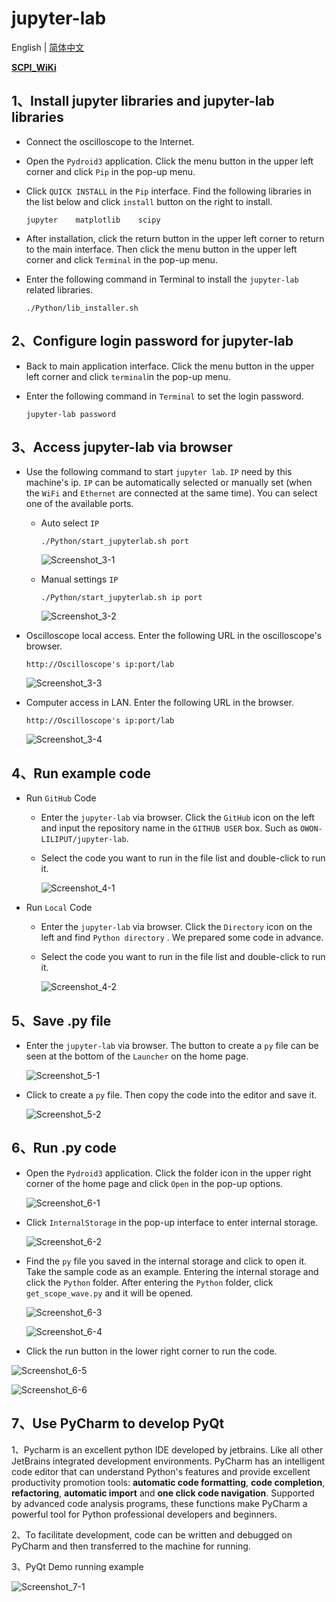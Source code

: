 # jupyter-lab

English | [简体中文](README_zh.md)

[**SCPI_WiKi**](https://github.com/OWON-LILIPUT/jupyter-lab/wiki/SCPI)

## 1、Install jupyter libraries and jupyter-lab libraries

- Connect the oscilloscope to the Internet.

- Open the `Pydroid3` application. Click the menu button in the upper left corner and click `Pip` in the pop-up menu.

- Click `QUICK INSTALL` in the `Pip` interface. Find the following libraries in the list below and click `install`  button on the right to install.

  ```
  jupyter    matplotlib    scipy
  ```

- After installation, click the return button in the upper left corner to return to the main interface. Then click the menu button in the upper left corner and click `Terminal` in the pop-up menu.

- Enter the following command in Terminal to install the `jupyter-lab` related libraries.

  ```
  ./Python/lib_installer.sh
  ```



## 2、Configure login password for  jupyter-lab

- Back to main application interface. Click the menu button in the upper left corner and click `terminal`in the pop-up menu.

- Enter the following command in `Terminal` to set the login password.

  ```
  jupyter-lab password
  ```

  

## 3、Access jupyter-lab via browser

- Use the following command to start `jupyter lab`. `IP` need by this machine's ip. `IP` can be automatically selected or manually set (when the `WiFi` and `Ethernet` are connected at the same time). You can select one of the available ports.

  - Auto select `IP`

    ```
    ./Python/start_jupyterlab.sh port
    ```

    ![Screenshot_3-1](./resources/Screenshot_3-1.png)

  - Manual settings `IP`

    ```
    ./Python/start_jupyterlab.sh ip port
    ```

    ![Screenshot_3-2](./resources/Screenshot_3-2.png)

- Oscilloscope local access. Enter the following URL in the oscilloscope's browser.

  ```
  http://Oscilloscope's ip:port/lab
  ```

  ![Screenshot_3-3](./resources/Screenshot_3-3.png)

- Computer access in LAN. Enter the following URL in the browser.

  ```
  http://Oscilloscope's ip:port/lab
  ```

  ![Screenshot_3-4](./resources/Screenshot_3-4.png)



## 4、Run example code

- Run `GitHub` Code
  - Enter the `jupyter-lab` via browser. Click the `GitHub` icon on the left and input the repository name in the `GITHUB USER` box. Such as `OWON-LILIPUT/jupyter-lab`.
  
  - Select the code you want to run in the file list and double-click to run it.
  
    ![Screenshot_4-1](./resources/Screenshot_4-1.png)


- Run `Local` Code
  - Enter the `jupyter-lab` via browser.   Click the `Directory` icon on the left and find `Python directory` . We prepared some code in advance.
  
  - Select the code you want to run in the file list and double-click to run it.
  
    ![Screenshot_4-2](./resources/Screenshot_4-2.png)



## 5、Save .py file

- Enter the `jupyter-lab` via browser. The button to create a `py` file can be seen at the bottom of the `Launcher` on the home page.

  ![Screenshot_5-1](./resources/Screenshot_5-1.png)

- Click to create a `py` file. Then copy the code into the editor and save it.

  ![Screenshot_5-2](./resources/Screenshot_5-2.png)



## 6、Run .py code

- Open the `Pydroid3` application. Click the folder icon in the upper right corner of the home page and click `Open` in the pop-up options.

  ![Screenshot_6-1](./resources/Screenshot_6-1.png)

- Click `InternalStorage` in the pop-up interface to enter internal storage.

  ![Screenshot_6-2](./resources/Screenshot_6-2.png)

- Find the `py` file you saved in the internal storage and click to open it. Take the sample code as an example. Entering the internal storage and click the `Python` folder. After entering the `Python` folder, click `get_scope_wave.py` and it will be opened.

  ![Screenshot_6-3](./resources/Screenshot_6-3.png)

  ![Screenshot_6-4](./resources/Screenshot_6-4.png)

- Click the run button in the lower right corner to run the code.

![Screenshot_6-5](./resources/Screenshot_6-5.png)

![Screenshot_6-6](./resources/Screenshot_6-6.png)



## 7、Use PyCharm to develop PyQt

1、Pycharm is an excellent python IDE developed by jetbrains. Like all other JetBrains integrated development environments. PyCharm has an intelligent code editor that can understand Python's features and provide excellent productivity promotion tools: **automatic code formatting**, **code completion**, **refactoring**, **automatic import** and **one click code navigation**. Supported by advanced code analysis programs, these functions make PyCharm a powerful tool for Python professional developers and beginners.

2、To facilitate development, code can be written and debugged on PyCharm and then transferred to the machine for running.

3、PyQt Demo running example

![Screenshot_7-1](./resources/Screenshot_7-1.png)